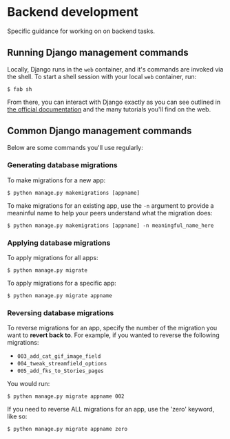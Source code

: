 # Backend development

Specific guidance for working on on backend tasks.

## Running Django management commands

Locally, Django runs in the `web` container, and it's commands are invoked via the shell. To start a shell session with your local `web` container, run:

```console
$ fab sh
```

From there, you can interact with Django exactly as you can see outlined in [the official documentation](https://docs.djangoproject.com/en/stable/topics/migrations/#module-django.db.migrations) and the many tutorials you'll find on the web.

## Common Django management commands

Below are some commands you'll use regularly:

### Generating database migrations

To make migrations for a new app:

```console
$ python manage.py makemigrations [appname]
```

To make migrations for an existing app, use the `-n` argument to provide a meaninful name to help your peers understand what the migration does:

```console
$ python manage.py makemigrations [appname] -n meaningful_name_here
```

### Applying database migrations

To apply migrations for all apps:

```console
$ python manage.py migrate
```

To apply migrations for a specific app:

```console
$ python manage.py migrate appname
```

### Reversing database migrations

To reverse migrations for an app, specify the number of the migration you want to **revert back to**. For example, if you wanted to reverse the following migrations:

- `003_add_cat_gif_image_field`
- `004_tweak_streamfield_options`
- `005_add_fks_to_Stories_pages`

You would run:

```console
$ python manage.py migrate appname 002
```

If you need to reverse ALL migrations for an app, use the 'zero' keyword, like so:

```console
$ python manage.py migrate appname zero
```
